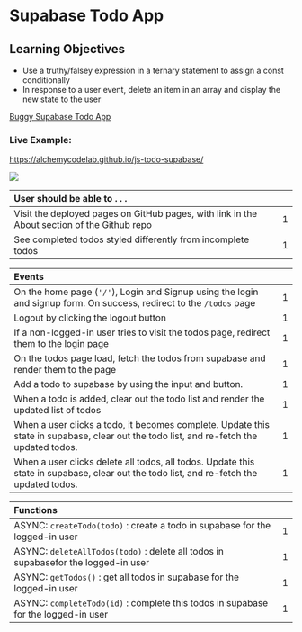 # Supabase Todo App

## Learning Objectives
- Use a truthy/falsey expression in a ternary statement to assign a const  conditionally
- In response to a user event, delete an item in an array and display the new state to the user

[Buggy Supabase Todo App](https://github.com/alchemycodelab/buggy-js-todo-supabase)

### Live Example:
https://alchemycodelab.github.io/js-todo-supabase/

![](https://raw.githubusercontent.com/alchemycodelab/half-baked-js-todo-supabase/main/assets/todos.png)


| User should be able to . . .                                                         |             |
| :----------------------------------------------------------------------------------- | ----------: |
| Visit the deployed pages on GitHub pages, with link in the About section of the Github repo |    1 |
| See completed todos styled differently from incomplete todos                                   |        1 |

| Events                                                                                |             |
| :----------------------------------------------------------------------------------- | ----------: |
| On the home page (`'/'`), Login and Signup using the login and signup form. On success, redirect to the `/todos` page   |        1 |
| Logout by clicking the logout button                                                       |        1 |
| If a non-logged-in user tries to visit the todos page, redirect them to the login page     |       1 |
| On the todos page load, fetch the todos from supabase and render them to the page         |        1 |
| Add a todo to supabase by using the input and button.                                     |        1 |
| When a todo is added, clear out the todo list and render the updated list of todos        |        1 |
| When a user clicks a todo, it becomes complete. Update this state in supabase, clear out the todo list, and re-fetch the updated todos.        |        1 |
| When a user clicks delete all todos, all todos. Update this state in supabase, clear out the todo list, and re-fetch the updated todos.        |        1 |


| Functions                                                                                |             |
| :----------------------------------------------------------------------------------- | ----------: |
| ASYNC: `createTodo(todo)` : create a todo in supabase for the logged-in user |1|
| ASYNC: `deleteAllTodos(todo)` : delete all todos  in supabasefor the logged-in user |1|
| ASYNC: `getTodos()` : get all todos in supabase for the logged-in user |1|
| ASYNC: `completeTodo(id)` : complete this todos in supabase for the logged-in user |1|
